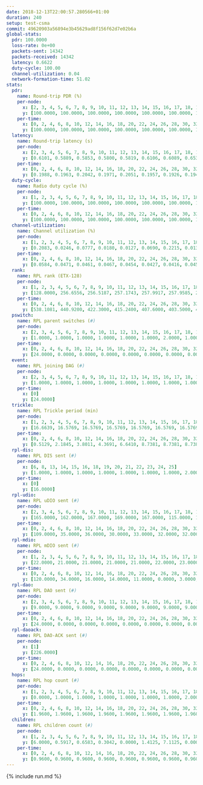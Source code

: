 ```yaml
---
date: 2018-12-13T22:00:57.280566+01:00
duration: 240
setup: test-csma
commit: 49620903a56894e3b45629ad8f156f62d7e02b6a
global-stats:
  pdr: 100.0000
  loss-rate: 0e+00
  packets-sent: 14342
  packets-received: 14342
  latency: 0.6622
  duty-cycle: 100.00
  channel-utilization: 0.04
  network-formation-time: 51.02
stats:
  pdr:
    name: Round-trip PDR (%)
    per-node:
      x: [2, 3, 4, 5, 6, 7, 8, 9, 10, 11, 12, 13, 14, 15, 16, 17, 18, 19, 20, 21, 22, 23, 24, 25]
      y: [100.0000, 100.0000, 100.0000, 100.0000, 100.0000, 100.0000, 100.0000, 100.0000, 100.0000, 100.0000, 100.0000, 100.0000, 100.0000, 100.0000, 100.0000, 100.0000, 100.0000, 100.0000, 100.0000, 100.0000, 100.0000, 100.0000, 100.0000, 100.0000]
    per-time:
      x: [0, 2, 4, 6, 8, 10, 12, 14, 16, 18, 20, 22, 24, 26, 28, 30, 32, 34, 36, 38, 40, 42, 44, 46, 48, 50, 52, 54, 56, 58, 60, 62, 64, 66, 68, 70, 72, 74, 76, 78, 80, 82, 84, 86, 88, 90, 92, 94, 96, 98, 100, 102, 104, 106, 108, 110, 112, 114, 116, 118, 120, 122, 124, 126, 128, 130, 132, 134, 136, 138, 140, 142, 144, 146, 148, 150, 152, 154, 156, 158, 160, 162, 164, 166, 168, 170, 172, 174, 176, 178, 180, 182, 184, 186, 188, 190, 192, 194, 196, 198, 200, 202, 204, 206, 208, 210, 212, 214, 216, 218, 220, 222, 224, 226, 228, 230, 232, 234, 236, 238]
      y: [100.0000, 100.0000, 100.0000, 100.0000, 100.0000, 100.0000, 100.0000, 100.0000, 100.0000, 100.0000, 100.0000, 100.0000, 100.0000, 100.0000, 100.0000, 100.0000, 100.0000, 100.0000, 100.0000, 100.0000, 100.0000, 100.0000, 100.0000, 100.0000, 100.0000, 100.0000, 100.0000, 100.0000, 100.0000, 100.0000, 100.0000, 100.0000, 100.0000, 100.0000, 100.0000, 100.0000, 100.0000, 100.0000, 100.0000, 100.0000, 100.0000, 100.0000, 100.0000, 100.0000, 100.0000, 100.0000, 100.0000, 100.0000, 100.0000, 100.0000, 100.0000, 100.0000, 100.0000, 100.0000, 100.0000, 100.0000, 100.0000, 100.0000, 100.0000, 100.0000, 100.0000, 100.0000, 100.0000, 100.0000, 100.0000, 100.0000, 100.0000, 100.0000, 100.0000, 100.0000, 100.0000, 100.0000, 100.0000, 100.0000, 100.0000, 100.0000, 100.0000, 100.0000, 100.0000, 100.0000, 100.0000, 100.0000, 100.0000, 100.0000, 100.0000, 100.0000, 100.0000, 100.0000, 100.0000, 100.0000, 100.0000, 100.0000, 100.0000, 100.0000, 100.0000, 100.0000, 100.0000, 100.0000, 100.0000, 100.0000, 100.0000, 100.0000, 100.0000, 100.0000, 100.0000, 100.0000, 100.0000, 100.0000, 100.0000, 100.0000, 100.0000, 100.0000, 100.0000, 100.0000, 100.0000, 100.0000, 100.0000, 100.0000, 100.0000, 100.0000]
  latency:
    name: Round-trip latency (s)
    per-node:
      x: [2, 3, 4, 5, 6, 7, 8, 9, 10, 11, 12, 13, 14, 15, 16, 17, 18, 19, 20, 21, 22, 23, 24, 25]
      y: [0.6101, 0.5889, 0.5853, 0.5800, 0.5819, 0.6106, 0.6089, 0.6534, 0.6368, 0.6473, 0.6506, 0.6390, 0.6597, 0.6409, 0.6453, 0.6536, 0.7051, 0.7218, 0.7050, 0.7192, 0.7165, 0.7819, 0.7835, 0.7747]
    per-time:
      x: [0, 2, 4, 6, 8, 10, 12, 14, 16, 18, 20, 22, 24, 26, 28, 30, 32, 34, 36, 38, 40, 42, 44, 46, 48, 50, 52, 54, 56, 58, 60, 62, 64, 66, 68, 70, 72, 74, 76, 78, 80, 82, 84, 86, 88, 90, 92, 94, 96, 98, 100, 102, 104, 106, 108, 110, 112, 114, 116, 118, 120, 122, 124, 126, 128, 130, 132, 134, 136, 138, 140, 142, 144, 146, 148, 150, 152, 154, 156, 158, 160, 162, 164, 166, 168, 170, 172, 174, 176, 178, 180, 182, 184, 186, 188, 190, 192, 194, 196, 198, 200, 202, 204, 206, 208, 210, 212, 214, 216, 218, 220, 222, 224, 226, 228, 230, 232, 234, 236, 238]
      y: [0.1988, 0.1963, 0.2042, 0.1971, 0.2051, 0.1957, 0.1926, 0.1942, 0.2013, 0.2093, 0.2180, 0.2090, 0.2039, 0.1934, 0.2207, 0.2065, 0.2143, 0.2113, 0.2002, 0.1990, 0.2077, 0.2151, 0.2014, 0.2094, 0.2082, 0.2069, 0.1907, 0.1925, 0.1816, 0.2002, 0.1920, 0.2020, 0.2040, 0.1893, 0.2020, 0.1953, 0.1957, 0.1887, 0.1794, 0.1884, 0.2065, 0.2018, 0.2011, 0.2010, 0.1985, 0.1982, 0.1982, 0.2020, 0.1950, 0.1948, 0.2033, 0.2021, 0.1979, 0.2058, 0.1988, 0.1995, 0.1880, 0.2069, 0.1809, 0.1950, 0.1880, 0.2028, 0.8841, 1.1774, 1.1710, 1.1813, 1.1578, 1.1738, 1.1635, 1.1647, 1.1651, 1.1380, 1.1619, 1.1782, 1.1676, 1.1691, 1.1656, 1.1661, 1.1571, 1.1527, 1.1569, 1.1663, 1.1604, 1.1617, 1.1665, 1.1716, 1.1625, 1.1635, 1.1706, 1.1633, 1.1720, 1.1704, 1.1564, 1.1561, 1.1632, 1.1816, 1.1799, 1.1686, 1.1670, 1.1392, 1.1676, 1.1669, 1.1775, 1.1623, 1.1787, 1.1709, 1.1678, 1.1756, 1.1767, 1.1732, 1.1637, 1.1516, 1.1594, 1.1598, 1.1606, 1.1667, 1.1693, 1.1641, 1.1492, 1.1735]
  duty-cycle:
    name: Radio duty cycle (%)
    per-node:
      x: [1, 2, 3, 4, 5, 6, 7, 8, 9, 10, 11, 12, 13, 14, 15, 16, 17, 18, 19, 20, 21, 22, 23, 24, 25]
      y: [100.0000, 100.0000, 100.0000, 100.0000, 100.0000, 100.0000, 100.0000, 100.0000, 100.0000, 100.0000, 100.0000, 100.0000, 100.0000, 100.0000, 100.0000, 100.0000, 100.0000, 100.0000, 100.0000, 100.0000, 100.0000, 100.0000, 100.0000, 100.0000, 100.0000]
    per-time:
      x: [0, 2, 4, 6, 8, 10, 12, 14, 16, 18, 20, 22, 24, 26, 28, 30, 32, 34, 36, 38, 40, 42, 44, 46, 48, 50, 52, 54, 56, 58, 60, 62, 64, 66, 68, 70, 72, 74, 76, 78, 80, 82, 84, 86, 88, 90, 92, 94, 96, 98, 100, 102, 104, 106, 108, 110, 112, 114, 116, 118, 120, 122, 124, 126, 128, 130, 132, 134, 136, 138, 140, 142, 144, 146, 148, 150, 152, 154, 156, 158, 160, 162, 164, 166, 168, 170, 172, 174, 176, 178, 180, 182, 184, 186, 188, 190, 192, 194, 196, 198, 200, 202, 204, 206, 208, 210, 212, 214, 216, 218, 220, 222, 224, 226, 228, 230, 232, 234, 236, 238, 240]
      y: [100.0000, 100.0000, 100.0000, 100.0000, 100.0000, 100.0000, 100.0000, 100.0000, 100.0000, 100.0000, 100.0000, 100.0000, 100.0000, 100.0000, 100.0000, 100.0000, 100.0000, 100.0000, 100.0000, 100.0000, 100.0000, 100.0000, 100.0000, 100.0000, 100.0000, 100.0000, 100.0000, 100.0000, 100.0000, 100.0000, 100.0000, 100.0000, 100.0000, 100.0000, 100.0000, 100.0000, 100.0000, 100.0000, 100.0000, 100.0000, 100.0000, 100.0000, 100.0000, 100.0000, 100.0000, 100.0000, 100.0000, 100.0000, 100.0000, 100.0000, 100.0000, 100.0000, 100.0000, 100.0000, 100.0000, 100.0000, 100.0000, 100.0000, 100.0000, 100.0000, 100.0000, 100.0000, 100.0000, 100.0000, 100.0000, 100.0000, 100.0000, 100.0000, 100.0000, 100.0000, 100.0000, 100.0000, 100.0000, 100.0000, 100.0000, 100.0000, 100.0000, 100.0000, 100.0000, 100.0000, 100.0000, 100.0000, 100.0000, 100.0000, 100.0000, 100.0000, 100.0000, 100.0000, 100.0000, 100.0000, 100.0000, 100.0000, 100.0000, 100.0000, 100.0000, 100.0000, 100.0000, 100.0000, 100.0000, 100.0000, 100.0000, 100.0000, 100.0000, 100.0000, 100.0000, 100.0000, 100.0000, 100.0000, 100.0000, 100.0000, 100.0000, 100.0000, 100.0000, 100.0000, 100.0000, 100.0000, 100.0000, 100.0000, 100.0000, 100.0000, null]
  channel-utilization:
    name: Channel utilization (%)
    per-node:
      x: [1, 2, 3, 4, 5, 6, 7, 8, 9, 10, 11, 12, 13, 14, 15, 16, 17, 18, 19, 20, 21, 22, 23, 24, 25]
      y: [0.2083, 0.0246, 0.0777, 0.0180, 0.0127, 0.0690, 0.2215, 0.0139, 0.0143, 0.0141, 0.0151, 0.0139, 0.0222, 0.0143, 0.0705, 0.0909, 0.0312, 0.0682, 0.0146, 0.0138, 0.0236, 0.0173, 0.0141, 0.0149, 0.0147]
    per-time:
      x: [0, 2, 4, 6, 8, 10, 12, 14, 16, 18, 20, 22, 24, 26, 28, 30, 32, 34, 36, 38, 40, 42, 44, 46, 48, 50, 52, 54, 56, 58, 60, 62, 64, 66, 68, 70, 72, 74, 76, 78, 80, 82, 84, 86, 88, 90, 92, 94, 96, 98, 100, 102, 104, 106, 108, 110, 112, 114, 116, 118, 120, 122, 124, 126, 128, 130, 132, 134, 136, 138, 140, 142, 144, 146, 148, 150, 152, 154, 156, 158, 160, 162, 164, 166, 168, 170, 172, 174, 176, 178, 180, 182, 184, 186, 188, 190, 192, 194, 196, 198, 200, 202, 204, 206, 208, 210, 212, 214, 216, 218, 220, 222, 224, 226, 228, 230, 232, 234, 236, 238, 240]
      y: [0.0584, 0.0471, 0.0461, 0.0467, 0.0454, 0.0427, 0.0416, 0.0451, 0.0449, 0.0463, 0.0429, 0.0438, 0.0425, 0.0438, 0.0547, 0.0464, 0.0461, 0.0449, 0.0426, 0.0411, 0.0450, 0.0474, 0.0431, 0.0444, 0.0453, 0.0431, 0.0441, 0.0426, 0.0461, 0.0448, 0.0415, 0.0437, 0.0479, 0.0432, 0.0443, 0.0441, 0.0440, 0.0429, 0.0403, 0.0391, 0.0481, 0.0431, 0.0476, 0.0514, 0.0405, 0.0441, 0.0443, 0.0456, 0.0439, 0.0432, 0.0458, 0.0463, 0.0446, 0.0457, 0.0439, 0.0459, 0.0451, 0.0519, 0.0416, 0.0406, 0.0435, 0.0429, 0.0427, 0.0460, 0.0427, 0.0467, 0.0464, 0.0442, 0.0404, 0.0428, 0.0444, 0.0460, 0.0436, 0.0412, 0.0431, 0.0440, 0.0441, 0.0399, 0.0431, 0.0411, 0.0420, 0.0427, 0.0407, 0.0479, 0.0439, 0.0453, 0.0477, 0.0431, 0.0435, 0.0419, 0.0444, 0.0421, 0.0420, 0.0427, 0.0432, 0.0425, 0.0472, 0.0474, 0.0441, 0.0442, 0.0459, 0.0446, 0.0463, 0.0458, 0.0477, 0.0441, 0.0435, 0.0457, 0.0467, 0.0474, 0.0429, 0.0423, 0.0481, 0.0456, 0.0455, 0.0440, 0.0442, 0.0475, 0.0425, 0.0426, null]
  rank:
    name: RPL rank (ETX-128)
    per-node:
      x: [1, 2, 3, 4, 5, 6, 7, 8, 9, 10, 11, 12, 13, 14, 15, 16, 17, 18, 19, 20, 21, 22, 23, 24, 25]
      y: [128.0000, 256.6556, 256.5187, 257.1743, 257.9917, 257.9585, 257.0581, 387.5413, 391.2780, 387.4917, 389.2881, 387.9256, 387.1328, 394.3942, 389.1488, 388.5744, 397.6955, 513.6367, 516.0123, 532.8537, 518.9380, 518.9712, 646.6885, 650.3169, 644.0248]
    per-time:
      x: [0, 2, 4, 6, 8, 10, 12, 14, 16, 18, 20, 22, 24, 26, 28, 30, 32, 34, 36, 38, 40, 42, 44, 46, 48, 50, 52, 54, 56, 58, 60, 62, 64, 66, 68, 70, 72, 74, 76, 78, 80, 82, 84, 86, 88, 90, 92, 94, 96, 98, 100, 102, 104, 106, 108, 110, 112, 114, 116, 118, 120, 122, 124, 126, 128, 130, 132, 134, 136, 138, 140, 142, 144, 146, 148, 150, 152, 154, 156, 158, 160, 162, 164, 166, 168, 170, 172, 174, 176, 178, 180, 182, 184, 186, 188, 190, 192, 194, 196, 198, 200, 202, 204, 206, 208, 210, 212, 214, 216, 218, 220, 222, 224, 226, 228, 230, 232, 234, 236, 238, 240]
      y: [538.1081, 440.9200, 422.3000, 415.2400, 407.6000, 403.5000, 401.6600, 399.1000, 395.8600, 409.7647, 407.9800, 407.2600, 407.3200, 406.0200, 405.4600, 405.6400, 406.3800, 406.4400, 405.7255, 402.1600, 402.5400, 402.1400, 401.5400, 401.7000, 402.0000, 403.2600, 401.7600, 400.8400, 400.9800, 403.1200, 403.5400, 402.7800, 402.2200, 401.4600, 400.3725, 400.2200, 400.2200, 400.4400, 400.9600, 401.1800, 400.5400, 400.3000, 400.6600, 404.3800, 404.9200, 404.6000, 409.0784, 403.7800, 402.6078, 402.5400, 404.9038, 401.6200, 402.7600, 402.7000, 401.6600, 402.0400, 402.4400, 403.1600, 403.9800, 402.3400, 400.9200, 401.9400, 405.8627, 401.1200, 400.7200, 405.5882, 401.2600, 401.3800, 401.5200, 401.3800, 406.3137, 400.0600, 400.8600, 399.9600, 400.2000, 400.0800, 400.3800, 400.4200, 404.9600, 406.1000, 406.2000, 405.5200, 405.3800, 404.0893, 404.4600, 403.3000, 401.7000, 401.1400, 401.9400, 401.5800, 401.1800, 401.5800, 401.5200, 401.6600, 401.2800, 401.0800, 400.8200, 404.0980, 404.1373, 401.4200, 401.0400, 401.0800, 401.4400, 401.6400, 406.2549, 402.7800, 404.2745, 403.3269, 402.3000, 405.5769, 400.8200, 401.2800, 401.7400, 406.5882, 402.1000, 404.1765, 401.5400, 410.0566, 400.9200, 401.3400, null]
  pswitch:
    name: RPL parent switches (#)
    per-node:
      x: [2, 3, 4, 5, 6, 7, 8, 9, 10, 11, 12, 13, 14, 15, 16, 17, 18, 19, 20, 21, 22, 23, 24, 25]
      y: [1.0000, 1.0000, 1.0000, 1.0000, 1.0000, 1.0000, 2.0000, 1.0000, 2.0000, 3.0000, 2.0000, 1.0000, 1.0000, 2.0000, 2.0000, 3.0000, 5.0000, 3.0000, 6.0000, 2.0000, 3.0000, 4.0000, 3.0000, 2.0000]
    per-time:
      x: [0, 2, 4, 6, 8, 10, 12, 14, 16, 18, 20, 22, 24, 26, 28, 30, 32, 34, 36, 38, 40, 42, 44, 46, 48, 50, 52, 54, 56, 58, 60, 62, 64, 66, 68, 70, 72, 74, 76, 78, 80, 82, 84, 86, 88, 90, 92, 94, 96, 98, 100, 102, 104, 106, 108, 110, 112, 114, 116, 118, 120, 122, 124, 126, 128, 130, 132, 134, 136, 138, 140, 142, 144, 146, 148, 150, 152, 154, 156, 158, 160, 162, 164, 166, 168, 170, 172, 174, 176, 178, 180, 182, 184, 186, 188, 190, 192, 194, 196, 198, 200, 202, 204, 206, 208, 210, 212, 214, 216, 218, 220, 222, 224, 226, 228, 230, 232, 234]
      y: [24.0000, 0.0000, 0.0000, 0.0000, 0.0000, 0.0000, 0.0000, 0.0000, 0.0000, 1.0000, 0.0000, 0.0000, 0.0000, 0.0000, 0.0000, 0.0000, 0.0000, 0.0000, 1.0000, 0.0000, 0.0000, 0.0000, 0.0000, 0.0000, 0.0000, 0.0000, 0.0000, 0.0000, 0.0000, 0.0000, 0.0000, 0.0000, 0.0000, 0.0000, 1.0000, 0.0000, 0.0000, 0.0000, 0.0000, 0.0000, 0.0000, 0.0000, 0.0000, 0.0000, 0.0000, 0.0000, 1.0000, 0.0000, 1.0000, 0.0000, 2.0000, 0.0000, 0.0000, 0.0000, 0.0000, 0.0000, 0.0000, 0.0000, 0.0000, 0.0000, 0.0000, 0.0000, 1.0000, 0.0000, 0.0000, 1.0000, 0.0000, 0.0000, 0.0000, 0.0000, 1.0000, 0.0000, 0.0000, 0.0000, 0.0000, 0.0000, 0.0000, 0.0000, 0.0000, 0.0000, 0.0000, 0.0000, 0.0000, 6.0000, 0.0000, 0.0000, 0.0000, 0.0000, 0.0000, 0.0000, 0.0000, 0.0000, 0.0000, 0.0000, 0.0000, 0.0000, 0.0000, 1.0000, 1.0000, 0.0000, 0.0000, 0.0000, 0.0000, 0.0000, 1.0000, 0.0000, 1.0000, 2.0000, 0.0000, 2.0000, 0.0000, 0.0000, 0.0000, 1.0000, 0.0000, 1.0000, 0.0000, 3.0000]
  event:
    name: RPL joining DAG (#)
    per-node:
      x: [2, 3, 4, 5, 6, 7, 8, 9, 10, 11, 12, 13, 14, 15, 16, 17, 18, 19, 20, 21, 22, 23, 24, 25]
      y: [1.0000, 1.0000, 1.0000, 1.0000, 1.0000, 1.0000, 1.0000, 1.0000, 1.0000, 1.0000, 1.0000, 1.0000, 1.0000, 1.0000, 1.0000, 1.0000, 1.0000, 1.0000, 1.0000, 1.0000, 1.0000, 1.0000, 1.0000, 1.0000]
    per-time:
      x: [0]
      y: [24.0000]
  trickle:
    name: RPL Trickle period (min)
    per-node:
      x: [1, 2, 3, 4, 5, 6, 7, 8, 9, 10, 11, 12, 13, 14, 15, 16, 17, 18, 19, 20, 21, 22, 23, 24, 25]
      y: [16.6639, 16.5769, 16.5769, 16.5769, 16.5769, 16.5769, 16.5769, 16.5806, 16.5769, 16.5795, 16.5843, 16.5795, 16.5304, 16.5304, 16.5344, 16.5344, 16.5382, 16.5459, 16.5377, 16.5491, 16.5338, 16.5382, 16.5415, 16.5382, 16.5344]
    per-time:
      x: [0, 2, 4, 6, 8, 10, 12, 14, 16, 18, 20, 22, 24, 26, 28, 30, 32, 34, 36, 38, 40, 42, 44, 46, 48, 50, 52, 54, 56, 58, 60, 62, 64, 66, 68, 70, 72, 74, 76, 78, 80, 82, 84, 86, 88, 90, 92, 94, 96, 98, 100, 102, 104, 106, 108, 110, 112, 114, 116, 118, 120, 122, 124, 126, 128, 130, 132, 134, 136, 138, 140, 142, 144, 146, 148, 150, 152, 154, 156, 158, 160, 162, 164, 166, 168, 170, 172, 174, 176, 178, 180, 182, 184, 186, 188, 190, 192, 194, 196, 198, 200, 202, 204, 206, 208, 210, 212, 214, 216, 218, 220, 222, 224, 226, 228, 230, 232, 234, 236, 238, 240]
      y: [0.5129, 2.1845, 3.8011, 4.3691, 6.6410, 8.7381, 8.7381, 8.7381, 10.8353, 17.4763, 17.4763, 17.4763, 17.4763, 17.4763, 17.4763, 17.4763, 17.4763, 17.4763, 17.4763, 17.4763, 17.4763, 17.4763, 17.4763, 17.4763, 17.4763, 17.4763, 17.4763, 17.4763, 17.4763, 17.4763, 17.4763, 17.4763, 17.4763, 17.4763, 17.4763, 17.4763, 17.4763, 17.4763, 17.4763, 17.4763, 17.4763, 17.4763, 17.4763, 17.4763, 17.4763, 17.4763, 17.4763, 17.4763, 17.4763, 17.4763, 17.4763, 17.4763, 17.4763, 17.4763, 17.4763, 17.4763, 17.4763, 17.4763, 17.4763, 17.4763, 17.4763, 17.4763, 17.4763, 17.4763, 17.4763, 17.4763, 17.4763, 17.4763, 17.4763, 17.4763, 17.4763, 17.4763, 17.4763, 17.4763, 17.4763, 17.4763, 17.4763, 17.4763, 17.4763, 17.4763, 17.4763, 17.4763, 17.4763, 17.4763, 17.4763, 17.4763, 17.4763, 17.4763, 17.4763, 17.4763, 17.4763, 17.4763, 17.4763, 17.4763, 17.4763, 17.4763, 17.4763, 17.4763, 17.4763, 17.4763, 17.4763, 17.4763, 17.4763, 17.4763, 17.4763, 17.4763, 17.4763, 17.4763, 17.4763, 17.4763, 17.4763, 17.4763, 17.4763, 17.4763, 17.4763, 17.4763, 17.4763, 17.4763, 17.4763, 17.4763, null]
  rpl-dis:
    name: RPL DIS sent (#)
    per-node:
      x: [6, 8, 13, 14, 15, 16, 18, 19, 20, 21, 22, 23, 24, 25]
      y: [1.0000, 1.0000, 1.0000, 1.0000, 1.0000, 1.0000, 1.0000, 2.0000, 1.0000, 1.0000, 1.0000, 2.0000, 1.0000, 1.0000]
    per-time:
      x: [0]
      y: [16.0000]
  rpl-udio:
    name: RPL uDIO sent (#)
    per-node:
      x: [2, 3, 4, 5, 6, 7, 8, 9, 10, 11, 12, 13, 14, 15, 16, 17, 18, 19, 20, 21, 22, 23, 24, 25]
      y: [165.0000, 162.0000, 167.0000, 169.0000, 167.0000, 115.0000, 167.0000, 163.0000, 167.0000, 178.0000, 172.0000, 164.0000, 170.0000, 171.0000, 147.0000, 165.0000, 156.0000, 172.0000, 162.0000, 171.0000, 168.0000, 163.0000, 174.0000, 169.0000]
    per-time:
      x: [0, 2, 4, 6, 8, 10, 12, 14, 16, 18, 20, 22, 24, 26, 28, 30, 32, 34, 36, 38, 40, 42, 44, 46, 48, 50, 52, 54, 56, 58, 60, 62, 64, 66, 68, 70, 72, 74, 76, 78, 80, 82, 84, 86, 88, 90, 92, 94, 96, 98, 100, 102, 104, 106, 108, 110, 112, 114, 116, 118, 120, 122, 124, 126, 128, 130, 132, 134, 136, 138, 140, 142, 144, 146, 148, 150, 152, 154, 156, 158, 160, 162, 164, 166, 168, 170, 172, 174, 176, 178, 180, 182, 184, 186, 188, 190, 192, 194, 196, 198, 200, 202, 204, 206, 208, 210, 212, 214, 216, 218, 220, 222, 224, 226, 228, 230, 232, 234, 236, 238, 240]
      y: [109.0000, 35.0000, 36.0000, 30.0000, 33.0000, 32.0000, 32.0000, 34.0000, 33.0000, 34.0000, 31.0000, 30.0000, 34.0000, 28.0000, 38.0000, 31.0000, 36.0000, 30.0000, 31.0000, 30.0000, 31.0000, 39.0000, 30.0000, 33.0000, 34.0000, 35.0000, 28.0000, 33.0000, 27.0000, 34.0000, 31.0000, 35.0000, 34.0000, 32.0000, 31.0000, 30.0000, 32.0000, 34.0000, 32.0000, 29.0000, 33.0000, 34.0000, 32.0000, 30.0000, 29.0000, 33.0000, 29.0000, 32.0000, 31.0000, 31.0000, 29.0000, 25.0000, 32.0000, 38.0000, 30.0000, 33.0000, 35.0000, 32.0000, 30.0000, 30.0000, 34.0000, 35.0000, 33.0000, 32.0000, 26.0000, 31.0000, 33.0000, 36.0000, 29.0000, 34.0000, 29.0000, 35.0000, 30.0000, 32.0000, 30.0000, 33.0000, 38.0000, 29.0000, 33.0000, 32.0000, 28.0000, 33.0000, 34.0000, 38.0000, 30.0000, 32.0000, 33.0000, 29.0000, 30.0000, 33.0000, 31.0000, 31.0000, 30.0000, 29.0000, 32.0000, 33.0000, 30.0000, 35.0000, 29.0000, 32.0000, 35.0000, 35.0000, 30.0000, 35.0000, 30.0000, 31.0000, 35.0000, 31.0000, 35.0000, 33.0000, 34.0000, 32.0000, 33.0000, 34.0000, 35.0000, 34.0000, 33.0000, 37.0000, 29.0000, 38.0000, 0.0000]
  rpl-mdio:
    name: RPL mDIO sent (#)
    per-node:
      x: [1, 2, 3, 4, 5, 6, 7, 8, 9, 10, 11, 12, 13, 14, 15, 16, 17, 18, 19, 20, 21, 22, 23, 24, 25]
      y: [22.0000, 21.0000, 21.0000, 21.0000, 21.0000, 22.0000, 23.0000, 20.0000, 20.0000, 21.0000, 21.0000, 20.0000, 23.0000, 22.0000, 22.0000, 22.0000, 22.0000, 23.0000, 21.0000, 20.0000, 20.0000, 20.0000, 21.0000, 21.0000, 20.0000]
    per-time:
      x: [0, 2, 4, 6, 8, 10, 12, 14, 16, 18, 20, 22, 24, 26, 28, 30, 32, 34, 36, 38, 40, 42, 44, 46, 48, 50, 52, 54, 56, 58, 60, 62, 64, 66, 68, 70, 72, 74, 76, 78, 80, 82, 84, 86, 88, 90, 92, 94, 96, 98, 100, 102, 104, 106, 108, 110, 112, 114, 116, 118, 120, 122, 124, 126, 128, 130, 132, 134, 136, 138, 140, 142, 144, 146, 148, 150, 152, 154, 156, 158, 160, 162, 164, 166, 168, 170, 172, 174, 176, 178, 180, 182, 184, 186, 188, 190, 192, 194, 196, 198, 200, 202, 204, 206, 208, 210, 212, 214, 216, 218, 220, 222, 224, 226, 228, 230, 232, 234, 236, 238, 240]
      y: [120.0000, 34.0000, 16.0000, 14.0000, 11.0000, 0.0000, 3.0000, 14.0000, 7.0000, 1.0000, 0.0000, 0.0000, 0.0000, 1.0000, 5.0000, 4.0000, 7.0000, 8.0000, 0.0000, 0.0000, 0.0000, 0.0000, 7.0000, 10.0000, 5.0000, 2.0000, 1.0000, 0.0000, 0.0000, 0.0000, 2.0000, 6.0000, 7.0000, 3.0000, 5.0000, 2.0000, 0.0000, 0.0000, 0.0000, 4.0000, 8.0000, 5.0000, 2.0000, 6.0000, 0.0000, 0.0000, 0.0000, 0.0000, 4.0000, 6.0000, 2.0000, 9.0000, 4.0000, 0.0000, 0.0000, 0.0000, 0.0000, 10.0000, 3.0000, 5.0000, 6.0000, 1.0000, 0.0000, 0.0000, 0.0000, 3.0000, 7.0000, 7.0000, 6.0000, 2.0000, 0.0000, 0.0000, 0.0000, 0.0000, 2.0000, 5.0000, 3.0000, 3.0000, 12.0000, 0.0000, 0.0000, 0.0000, 0.0000, 4.0000, 5.0000, 4.0000, 6.0000, 6.0000, 0.0000, 0.0000, 0.0000, 0.0000, 6.0000, 5.0000, 4.0000, 6.0000, 4.0000, 0.0000, 0.0000, 0.0000, 1.0000, 5.0000, 5.0000, 10.0000, 4.0000, 0.0000, 0.0000, 0.0000, 0.0000, 0.0000, 6.0000, 4.0000, 12.0000, 3.0000, 0.0000, 0.0000, 0.0000, 0.0000, 4.0000, 6.0000, 0.0000]
  rpl-dao:
    name: RPL DAO sent (#)
    per-node:
      x: [2, 3, 4, 5, 6, 7, 8, 9, 10, 11, 12, 13, 14, 15, 16, 17, 18, 19, 20, 21, 22, 23, 24, 25]
      y: [9.0000, 9.0000, 9.0000, 9.0000, 9.0000, 9.0000, 9.0000, 9.0000, 9.0000, 9.0000, 9.0000, 9.0000, 9.0000, 9.0000, 9.0000, 10.0000, 11.0000, 9.0000, 11.0000, 9.0000, 10.0000, 11.0000, 10.0000, 10.0000]
    per-time:
      x: [0, 2, 4, 6, 8, 10, 12, 14, 16, 18, 20, 22, 24, 26, 28, 30, 32, 34, 36, 38, 40, 42, 44, 46, 48, 50, 52, 54, 56, 58, 60, 62, 64, 66, 68, 70, 72, 74, 76, 78, 80, 82, 84, 86, 88, 90, 92, 94, 96, 98, 100, 102, 104, 106, 108, 110, 112, 114, 116, 118, 120, 122, 124, 126, 128, 130, 132, 134, 136, 138, 140, 142, 144, 146, 148, 150, 152, 154, 156, 158, 160, 162, 164, 166, 168, 170, 172, 174, 176, 178, 180, 182, 184, 186, 188, 190, 192, 194, 196, 198, 200, 202, 204, 206, 208, 210, 212, 214, 216, 218, 220, 222, 224, 226, 228, 230, 232, 234]
      y: [24.0000, 0.0000, 0.0000, 0.0000, 0.0000, 0.0000, 0.0000, 0.0000, 0.0000, 1.0000, 0.0000, 0.0000, 0.0000, 0.0000, 23.0000, 0.0000, 0.0000, 0.0000, 1.0000, 0.0000, 0.0000, 0.0000, 0.0000, 1.0000, 0.0000, 0.0000, 0.0000, 0.0000, 22.0000, 0.0000, 0.0000, 0.0000, 1.0000, 0.0000, 1.0000, 0.0000, 0.0000, 0.0000, 1.0000, 0.0000, 0.0000, 0.0000, 10.0000, 11.0000, 0.0000, 0.0000, 1.0000, 1.0000, 2.0000, 0.0000, 2.0000, 0.0000, 1.0000, 0.0000, 0.0000, 0.0000, 3.0000, 15.0000, 0.0000, 0.0000, 0.0000, 1.0000, 3.0000, 0.0000, 1.0000, 2.0000, 1.0000, 0.0000, 0.0000, 0.0000, 2.0000, 14.0000, 2.0000, 0.0000, 0.0000, 0.0000, 2.0000, 1.0000, 1.0000, 1.0000, 1.0000, 0.0000, 0.0000, 6.0000, 0.0000, 9.0000, 5.0000, 0.0000, 0.0000, 0.0000, 0.0000, 2.0000, 0.0000, 2.0000, 0.0000, 0.0000, 0.0000, 6.0000, 2.0000, 3.0000, 10.0000, 0.0000, 0.0000, 0.0000, 1.0000, 2.0000, 1.0000, 3.0000, 0.0000, 2.0000, 0.0000, 3.0000, 1.0000, 2.0000, 10.0000, 1.0000, 0.0000, 2.0000]
  rpl-daoack:
    name: RPL DAO-ACK sent (#)
    per-node:
      x: [1]
      y: [226.0000]
    per-time:
      x: [0, 2, 4, 6, 8, 10, 12, 14, 16, 18, 20, 22, 24, 26, 28, 30, 32, 34, 36, 38, 40, 42, 44, 46, 48, 50, 52, 54, 56, 58, 60, 62, 64, 66, 68, 70, 72, 74, 76, 78, 80, 82, 84, 86, 88, 90, 92, 94, 96, 98, 100, 102, 104, 106, 108, 110, 112, 114, 116, 118, 120, 122, 124, 126, 128, 130, 132, 134, 136, 138, 140, 142, 144, 146, 148, 150, 152, 154, 156, 158, 160, 162, 164, 166, 168, 170, 172, 174, 176, 178, 180, 182, 184, 186, 188, 190, 192, 194, 196, 198, 200, 202, 204, 206, 208, 210, 212, 214, 216, 218, 220, 222, 224, 226, 228, 230, 232, 234]
      y: [24.0000, 0.0000, 0.0000, 0.0000, 0.0000, 0.0000, 0.0000, 0.0000, 0.0000, 1.0000, 0.0000, 0.0000, 0.0000, 0.0000, 23.0000, 0.0000, 0.0000, 0.0000, 1.0000, 0.0000, 0.0000, 0.0000, 0.0000, 1.0000, 0.0000, 0.0000, 0.0000, 0.0000, 22.0000, 0.0000, 0.0000, 0.0000, 1.0000, 0.0000, 1.0000, 0.0000, 0.0000, 0.0000, 1.0000, 0.0000, 0.0000, 0.0000, 10.0000, 11.0000, 0.0000, 0.0000, 1.0000, 1.0000, 2.0000, 0.0000, 2.0000, 0.0000, 1.0000, 0.0000, 0.0000, 0.0000, 4.0000, 14.0000, 0.0000, 0.0000, 0.0000, 1.0000, 3.0000, 0.0000, 1.0000, 2.0000, 1.0000, 0.0000, 0.0000, 0.0000, 2.0000, 14.0000, 2.0000, 0.0000, 0.0000, 0.0000, 2.0000, 1.0000, 1.0000, 1.0000, 1.0000, 0.0000, 0.0000, 6.0000, 0.0000, 9.0000, 5.0000, 0.0000, 0.0000, 0.0000, 0.0000, 2.0000, 0.0000, 2.0000, 0.0000, 0.0000, 0.0000, 6.0000, 2.0000, 3.0000, 10.0000, 0.0000, 0.0000, 0.0000, 1.0000, 2.0000, 1.0000, 3.0000, 0.0000, 2.0000, 0.0000, 3.0000, 1.0000, 2.0000, 10.0000, 1.0000, 0.0000, 2.0000]
  hops:
    name: RPL hop count (#)
    per-node:
      x: [1, 2, 3, 4, 5, 6, 7, 8, 9, 10, 11, 12, 13, 14, 15, 16, 17, 18, 19, 20, 21, 22, 23, 24, 25]
      y: [0.0000, 1.0000, 1.0000, 1.0000, 1.0000, 1.0000, 1.0000, 2.0000, 2.0000, 2.0000, 2.0000, 2.0000, 2.0000, 2.0000, 2.0000, 2.0000, 2.0000, 2.9208, 3.0000, 3.0750, 3.0000, 3.0000, 3.9208, 3.9208, 3.9208]
    per-time:
      x: [0, 2, 4, 6, 8, 10, 12, 14, 16, 18, 20, 22, 24, 26, 28, 30, 32, 34, 36, 38, 40, 42, 44, 46, 48, 50, 52, 54, 56, 58, 60, 62, 64, 66, 68, 70, 72, 74, 76, 78, 80, 82, 84, 86, 88, 90, 92, 94, 96, 98, 100, 102, 104, 106, 108, 110, 112, 114, 116, 118, 120, 122, 124, 126, 128, 130, 132, 134, 136, 138, 140, 142, 144, 146, 148, 150, 152, 154, 156, 158, 160, 162, 164, 166, 168, 170, 172, 174, 176, 178, 180, 182, 184, 186, 188, 190, 192, 194, 196, 198, 200, 202, 204, 206, 208, 210, 212, 214, 216, 218, 220, 222, 224, 226, 228, 230, 232, 234, 236, 238]
      y: [1.9600, 1.9600, 1.9600, 1.9600, 1.9600, 1.9600, 1.9600, 1.9600, 1.9600, 2.1600, 2.1600, 2.1600, 2.1600, 2.1600, 2.1600, 2.1600, 2.1600, 2.1600, 2.1200, 2.1200, 2.1200, 2.1200, 2.1200, 2.1200, 2.1200, 2.1200, 2.1200, 2.1200, 2.1200, 2.1200, 2.1200, 2.1200, 2.1200, 2.1200, 2.1200, 2.1200, 2.1200, 2.1200, 2.1200, 2.1200, 2.1200, 2.1200, 2.1200, 2.1200, 2.1200, 2.1200, 2.1200, 2.1200, 2.1200, 2.1200, 2.1200, 2.1200, 2.1200, 2.1200, 2.1200, 2.1200, 2.1200, 2.1200, 2.1200, 2.1200, 2.1200, 2.1200, 2.1200, 2.1200, 2.1200, 2.1200, 2.1200, 2.1200, 2.1200, 2.1200, 2.1200, 2.1200, 2.1200, 2.1200, 2.1200, 2.1200, 2.1200, 2.1200, 2.1200, 2.1200, 2.1200, 2.1200, 2.1200, 2.1200, 2.1200, 2.1200, 2.1200, 2.1200, 2.1200, 2.1200, 2.1200, 2.1200, 2.1200, 2.1200, 2.1200, 2.1200, 2.1200, 2.1200, 2.1200, 2.1200, 2.1200, 2.1200, 2.1200, 2.1200, 2.1200, 2.1200, 2.1200, 2.1200, 2.1200, 2.1200, 2.1200, 2.1200, 2.1200, 2.1200, 2.1200, 2.1200, 2.1200, 2.1200, 2.1200, 2.1200]
  children:
    name: RPL children count (#)
    per-node:
      x: [1, 2, 3, 4, 5, 6, 7, 8, 9, 10, 11, 12, 13, 14, 15, 16, 17, 18, 19, 20, 21, 22, 23, 24, 25]
      y: [6.0000, 0.5917, 0.6583, 0.3042, 0.0000, 1.4125, 7.1125, 0.0000, 0.0000, 0.0000, 0.0000, 0.0000, 0.3542, 0.0000, 1.0000, 3.0917, 0.3208, 2.4792, 0.0208, 0.0000, 0.4750, 0.1792, 0.0000, 0.0000, 0.0000]
    per-time:
      x: [0, 2, 4, 6, 8, 10, 12, 14, 16, 18, 20, 22, 24, 26, 28, 30, 32, 34, 36, 38, 40, 42, 44, 46, 48, 50, 52, 54, 56, 58, 60, 62, 64, 66, 68, 70, 72, 74, 76, 78, 80, 82, 84, 86, 88, 90, 92, 94, 96, 98, 100, 102, 104, 106, 108, 110, 112, 114, 116, 118, 120, 122, 124, 126, 128, 130, 132, 134, 136, 138, 140, 142, 144, 146, 148, 150, 152, 154, 156, 158, 160, 162, 164, 166, 168, 170, 172, 174, 176, 178, 180, 182, 184, 186, 188, 190, 192, 194, 196, 198, 200, 202, 204, 206, 208, 210, 212, 214, 216, 218, 220, 222, 224, 226, 228, 230, 232, 234, 236, 238]
      y: [0.9600, 0.9600, 0.9600, 0.9600, 0.9600, 0.9600, 0.9600, 0.9600, 0.9600, 0.9600, 0.9600, 0.9600, 0.9600, 0.9600, 0.9600, 0.9600, 0.9600, 0.9600, 0.9600, 0.9600, 0.9600, 0.9600, 0.9600, 0.9600, 0.9600, 0.9600, 0.9600, 0.9600, 0.9600, 0.9600, 0.9600, 0.9600, 0.9600, 0.9600, 0.9600, 0.9600, 0.9600, 0.9600, 0.9600, 0.9600, 0.9600, 0.9600, 0.9600, 0.9600, 0.9600, 0.9600, 0.9600, 0.9600, 0.9600, 0.9600, 0.9600, 0.9600, 0.9600, 0.9600, 0.9600, 0.9600, 0.9600, 0.9600, 0.9600, 0.9600, 0.9600, 0.9600, 0.9600, 0.9600, 0.9600, 0.9600, 0.9600, 0.9600, 0.9600, 0.9600, 0.9600, 0.9600, 0.9600, 0.9600, 0.9600, 0.9600, 0.9600, 0.9600, 0.9600, 0.9600, 0.9600, 0.9600, 0.9600, 0.9600, 0.9600, 0.9600, 0.9600, 0.9600, 0.9600, 0.9600, 0.9600, 0.9600, 0.9600, 0.9600, 0.9600, 0.9600, 0.9600, 0.9600, 0.9600, 0.9600, 0.9600, 0.9600, 0.9600, 0.9600, 0.9600, 0.9600, 0.9600, 0.9600, 0.9600, 0.9600, 0.9600, 0.9600, 0.9600, 0.9600, 0.9600, 0.9600, 0.9600, 0.9600, 0.9600, 0.9600]
---
```


{% include run.md %}
